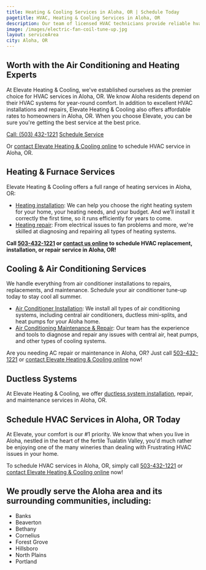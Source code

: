 ```yaml
---
title: Heating & Cooling Services in Aloha, OR | Schedule Today
pagetitle: HVAC, Heating & Cooling Services in Aloha, OR
description: Our team of licensed HVAC technicians provide reliable hvac, heating, and air conditioning services in Aloha, OR.
image: /images/electric-fan-coil-tune-up.jpg
layout: serviceArea
city: Aloha, OR
---
```


## Worth with the Air Conditioning and Heating Experts

At Elevate Heating & Cooling, we've established ourselves as the premier choice for HVAC services in Aloha, OR. We know Aloha residents depend on their HVAC systems for year-round comfort. In addition to excellent HVAC installations and repairs, Elevate Heating & Cooling also offers affordable rates to homeowners in Aloha, OR. When you choose Elevate, you can be sure you're getting the best service at the best price.

<a class="btn margin-inline-end-16" data-type="accent" href="tel:5034321221">Call: (503) 432-1221</a>
<a class="btn margin-block-start-16" data-type="secondary" href="https://book.elevateheating.com/web-schedule-a-service-form">Schedule Service</a>

Or [contact Elevate Heating & Cooling online](../../contact-us/) to schedule HVAC service in Aloha, OR.

## Heating & Furnace Services

Elevate Heating & Cooling offers a full range of heating services in Aloha, OR:

- [Heating installation](../../heating-installation/): We can help you choose the right heating system for your home, your heating needs, and your budget. And we’ll install it correctly the first time, so it runs efficiently for years to come.
- [Heating repair](../../heating-repair/): From electrical issues to fan problems and more, we're skilled at diagnosing and repairing all types of heating systems.

**Call [503-432-1221](tel:5034321221) or [contact us online](../../contact-us/) to schedule HVAC replacement, installation, or repair service in Aloha, OR!**

## Cooling & Air Conditioning Services

We handle everything from air conditioner installations to repairs, replacements, and maintenance. Schedule your air conditioner tune-up today to stay cool all summer.

- [Air Conditioner Installation](../../ac-installation/): We install all types of air conditioning systems, including central air conditioners, ductless mini-splits, and heat pumps for your Aloha home.
- [Air Conditioning Maintenance & Repair](../../ac-repair-and-maintenance/): Our team has the experience and tools to diagnose and repair any issues with central air, heat pumps, and other types of cooling systems.

Are you needing AC repair or maintenance in Aloha, OR? Just call [503-432-1221](tel:5034321221) or [contact Elevate Heating & Cooling online](../../contact-us/) now!

## Ductless Systems
At Elevate Heating & Cooling, we offer [ductless system installation](../../ductless-mini-split-installations/), repair, and maintenance services in Aloha, OR.

## Schedule HVAC Services in Aloha, OR Today

At Elevate, your comfort is our #1 priority. We know that when you live in Aloha, nestled in the heart of the fertile Tualatin Valley, you'd much rather be enjoying one of the many wineries than dealing with Frustrating HVAC issues in your home.

To schedule HVAC services in Aloha, OR, simply call [503-432-1221](tel:5034321221) or [contact Elevate Heating & Cooling online](../../contact-us/) now!

## We proudly serve the Aloha area and its surrounding communities, including:

- Banks
- Beaverton
- Bethany
- Cornelius
- Forest Grove
- Hillsboro
- North Plains
- Portland